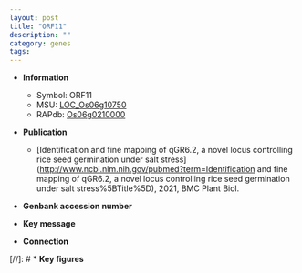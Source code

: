 ```yaml
---
layout: post
title: "ORF11"
description: ""
category: genes
tags: 
---
```


* **Information**  
    + Symbol: ORF11  
    + MSU: [LOC_Os06g10750](http://rice.uga.edu/cgi-bin/ORF_infopage.cgi?orf=LOC_Os06g10750)  
    + RAPdb: [Os06g0210000](https://rapdb.dna.affrc.go.jp/locus/?name=Os06g0210000)  

* **Publication**  
    + [Identification and fine mapping of qGR6.2, a novel locus controlling rice seed germination under salt stress](http://www.ncbi.nlm.nih.gov/pubmed?term=Identification and fine mapping of qGR6.2, a novel locus controlling rice seed germination under salt stress%5BTitle%5D), 2021, BMC Plant Biol.

* **Genbank accession number**  

* **Key message**  

* **Connection**  

[//]: # * **Key figures**  



